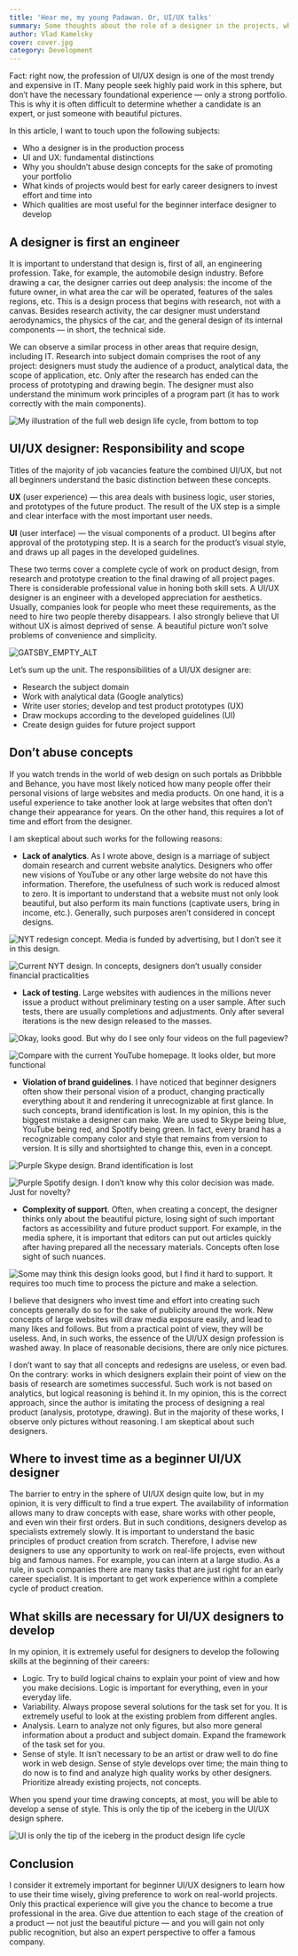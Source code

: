 ```yaml
---
title: 'Hear me, my young Padawan. Or, UI/UX talks'
summary: Some thoughts about the role of a designer in the projects, what differs UI and UX parts, and a little bit more.
author: Vlad Kamelsky
cover: cover.jpg
category: Development
---
```


Fact: right now, the profession of UI/UX design is one of the most trendy and expensive in IT. Many people seek highly paid work in this sphere, but don’t have the necessary foundational experience — only a strong portfolio. This is why it is often difficult to determine whether a candidate is an expert, or just someone with beautiful pictures.

In this article, I want to touch upon the following subjects:

- Who a designer is in the production process
- UI and UX: fundamental distinctions
- Why you shouldn’t abuse design concepts for the sake of promoting your portfolio
- What kinds of projects would best for early career designers to invest effort and time into
- Which qualities are most useful for the beginner interface designer to develop

## A designer is first an engineer

It is important to understand that design is, first of all, an engineering profession. Take, for example, the automobile design industry. Before drawing a car, the designer carries out deep analysis: the income of the future owner, in what area the car will be operated, features of the sales regions, etc. This is a design process that begins with research, not with a canvas. Besides research activity, the car designer must understand aerodynamics, the physics of the car, and the general design of its internal components — in short, the technical side.

We can observe a similar process in other areas that require design, including IT. Research into subject domain comprises the root of any project: designers must study the audience of a product, analytical data, the scope of application, etc. Only after the research has ended can the process of prototyping and drawing begin. The designer must also understand the minimum work principles of a program part (it has to work correctly with the main components).

![My illustration of the full web design life cycle, from bottom to top](ui1.png)

## UI/UX designer: Responsibility and scope

Titles of the majority of job vacancies feature the combined UI/UX, but not all beginners understand the basic distinction between these concepts.

**UX** (user experience) — this area deals with business logic, user stories, and prototypes of the future product. The result of the UX step is a simple and clear interface with the most important user needs.

**UI** (user interface) — the visual components of a product. UI begins after approval of the prototyping step. It is a search for the product’s visual style, and draws up all pages in the developed guidelines.

These two terms cover a complete cycle of work on product design, from research and prototype creation to the final drawing of all project pages. There is considerable professional value in honing both skill sets. A UI/UX designer is an engineer with a developed appreciation for aesthetics. Usually, companies look for people who meet these requirements, as the need to hire two people thereby disappears. I also strongly believe that UI without UX is almost deprived of sense. A beautiful picture won’t solve problems of convenience and simplicity.

![GATSBY_EMPTY_ALT](ui2.png)

Let’s sum up the unit. The responsibilities of a UI/UX designer are:

- Research the subject domain
- Work with analytical data (Google analytics)
- Write user stories; develop and test product prototypes (UX)
- Draw mockups according to the developed guidelines (UI)
- Create design guides for future project support

## Don’t abuse concepts

If you watch trends in the world of web design on such portals as Dribbble and Behance, you have most likely noticed how many people offer their personal visions of large websites and media products. On one hand, it is a useful experience to take another look at large websites that often don’t change their appearance for years. On the other hand, this requires a lot of time and effort from the designer.

I am skeptical about such works for the following reasons:

- **Lack of analytics**. As I wrote above, design is a marriage of subject domain research and current website analytics. Designers who offer new visions of YouTube or any other large website do not have this information. Therefore, the usefulness of such work is reduced almost to zero. It is important to understand that a website must not only look beautiful, but also perform its main functions (captivate users, bring in income, etc.). Generally, such purposes aren’t considered in concept designs.

![NYT redesign concept. Media is funded by advertising, but I don’t see it in this design.](ui3.png)

<!-- _NYT redesign concept. Media is funded by advertising, but I don’t see it in this design. [project](http://bit.ly/2mlQoQG)_ -->

![Current NYT design. In concepts, designers don’t usually consider financial practicalities](ui4.png)

- **Lack of testing**. Large websites with audiences in the millions never issue a product without preliminary testing on a user sample. After such tests, there are usually completions and adjustments. Only after several iterations is the new design released to the masses.

![Okay, looks good. But why do I see only four videos on the full pageview?](ui5.png)

<!-- _Okay, looks good. But why do I see only four videos on the full pageview? [project](http://bit.ly/2mlRtrM)_ -->

![Compare with the current YouTube homepage. It looks older, but more functional](ui6.png)

- **Violation of brand guidelines**. I have noticed that beginner designers often show their personal vision of a product, changing practically everything about it and rendering it unrecognizable at first glance. In such concepts, brand identification is lost. In my opinion, this is the biggest mistake a designer can make. We are used to Skype being blue, YouTube being red, and Spotify being green. In fact, every brand has a recognizable company color and style that remains from version to version. It is silly and shortsighted to change this, even in a concept.

![Purple Skype design. Brand identification is lost](ui7.png)

<!-- _Purple Skype design. Brand identification is lost [project](http://bit.ly/2mm9MwH)_ -->

![Purple Spotify design. I don’t know why this color decision was made. Just for novelty?](ui8.png)

<!-- _Purple Spotify design. I don’t know why this color decision was made. Just for novelty? [project](http://bit.ly/2mlQbg3)_ -->

- **Complexity of support**. Often, when creating a concept, the designer thinks only about the beautiful picture, losing sight of such important factors as accessibility and future product support. For example, in the media sphere, it is important that editors can put out articles quickly after having prepared all the necessary materials. Concepts often lose sight of such nuances.

![Some may think this design looks good, but I find it hard to support. It requires too much time to process the picture and make a selection.](ui9.png)

<!-- _Some may think this design looks good, but I find it hard to support. It requires too much time to process the picture and make a selection. [project](http://bit.ly/2mm155F)_ -->

I believe that designers who invest time and effort into creating such concepts generally do so for the sake of publicity around the work. New concepts of large websites will draw media exposure easily, and lead to many likes and follows. But from a practical point of view, they will be useless. And, in such works, the essence of the UI/UX design profession is washed away. In place of reasonable decisions, there are only nice pictures.

I don’t want to say that all concepts and redesigns are useless, or even bad. On the contrary: works in which designers explain their point of view on the basis of research are sometimes successful. Such work is not based on analytics, but logical reasoning is behind it. In my opinion, this is the correct approach, since the author is imitating the process of designing a real product (analysis, prototype, drawing). But in the majority of these works, I observe only pictures without reasoning. I am skeptical about such designers.

## Where to invest time as a beginner UI/UX designer

The barrier to entry in the sphere of UI/UX design quite low, but in my opinion, it is very difficult to find a true expert. The availability of information allows many to draw concepts with ease, share works with other people, and even win their first orders. But in such conditions, designers develop as specialists extremely slowly. It is important to understand the basic principles of product creation from scratch. Therefore, I advise new designers to use any opportunity to work on real-life projects, even without big and famous names. For example, you can intern at a large studio. As a rule, in such companies there are many tasks that are just right for an early career specialist. It is important to get work experience within a complete cycle of product creation.

## What skills are necessary for UI/UX designers to develop

In my opinion, it is extremely useful for designers to develop the following skills at the beginning of their careers:

- Logic. Try to build logical chains to explain your point of view and how you make decisions. Logic is important for everything, even in your everyday life.
- Variability. Always propose several solutions for the task set for you. It is extremely useful to look at the existing problem from different angles.
- Analysis. Learn to analyze not only figures, but also more general information about a product and subject domain. Expand the framework of the task set for you.
- Sense of style. It isn’t necessary to be an artist or draw well to do fine work in web design. Sense of style develops over time; the main thing to do now is to find and analyze high quality works by other designers. Prioritize already existing projects, not concepts.

When you spend your time drawing concepts, at most, you will be able to develop a sense of style. This is only the tip of the iceberg in the UI/UX design sphere.

![UI is only the tip of the iceberg in the product design life cycle](ui10.png)

## Conclusion

I consider it extremely important for beginner UI/UX designers to learn how to use their time wisely, giving preference to work on real-world projects. Only this practical experience will give you the chance to become a true professional in the area. Give due attention to each stage of the creation of a product — not just the beautiful picture — and you will gain not only public recognition, but also an expert perspective to offer a famous company.
